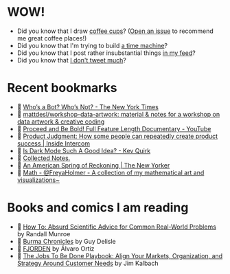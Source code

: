 # WOW!

- Did you know that I draw [coffee cups](https://papercups.mamuso.net/)? ([Open an issue](https://github.com/mamuso/papercups/issues) to recommend me great coffee places!)
- Did you know that I'm trying to build [a time machine](https://github.com/mamuso/fluxcapacitor)?
- Did you know that I post rather insubstantial things [in my feed](https://feed.mamuso.net/)?
- Did you know that [I don't tweet much](https://twitter.com/mamuso)?

# Recent bookmarks

- 👀 [Who’s a Bot? Who’s Not? - The New York Times](https://www.nytimes.com/2020/06/16/science/social-media-bots-kazemi.html)
- 👀 [mattdesl/workshop-data-artwork: material & notes for a workshop on data artwork & creative coding](https://github.com/mattdesl/workshop-data-artwork)
- 👀 [Proceed and Be Bold! Full Feature Length Documentary - YouTube](https://www.youtube.com/watch?v=i251DDffUzY)
- 👀 [Product Judgment: How some people can repeatedly create product success | Inside Intercom](https://www.intercom.com/blog/product-judgment/)
- 👀 [Is Dark Mode Such A Good Idea? - Kev Quirk](https://kevq.uk/is-dark-mode-such-a-good-idea/)
- 👀 [Collected Notes.](https://collectednotes.com/)
- 👀 [An American Spring of Reckoning | The New Yorker](https://www.newyorker.com/magazine/2020/06/22/an-american-spring-of-reckoning)
- 👀 [Math - @FreyaHolmer - A collection of my mathematical art and visualizations~](https://twitter.com/FreyaHolmer/timelines/1215413954505297922)


# Books and comics I am reading

- 📘 [How To: Absurd Scientific Advice for Common Real-World Problems](https://www.goodreads.com/book/show/43851501) by Randall Munroe
- 📘 [Burma Chronicles](https://www.goodreads.com/book/show/3023792) by Guy Delisle
- 📘 [FJORDEN](https://www.goodreads.com/book/show/13008650) by Álvaro Ortiz
- 📘 [The Jobs To Be Done Playbook: Align Your Markets, Organization, and Strategy Around Customer Needs](https://www.goodreads.com/book/show/52105688) by Jim Kalbach


